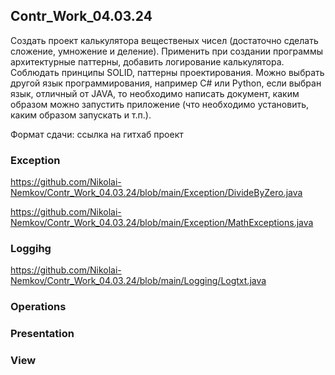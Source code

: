 ## Contr_Work_04.03.24

Создать проект калькулятора вещественых чисел (достаточно сделать сложение, умножение и деление).
Применить при создании программы архитектурные паттерны, добавить логирование калькулятора.
Соблюдать принципы SOLID, паттерны проектирования.
Можно выбрать другой язык программирования, например C# или Python, если выбран язык, отличный от JAVA, то необходимо написать документ, каким образом можно запустить приложение (что необходимо установить, каким образом запускать и т.п.).

Формат сдачи: ссылка на гитхаб проект

### Exception

https://github.com/Nikolai-Nemkov/Contr_Work_04.03.24/blob/main/Exception/DivideByZero.java

https://github.com/Nikolai-Nemkov/Contr_Work_04.03.24/blob/main/Exception/MathExceptions.java

### Loggihg

https://github.com/Nikolai-Nemkov/Contr_Work_04.03.24/blob/main/Logging/Logtxt.java



### Operations

### Presentation

### View


